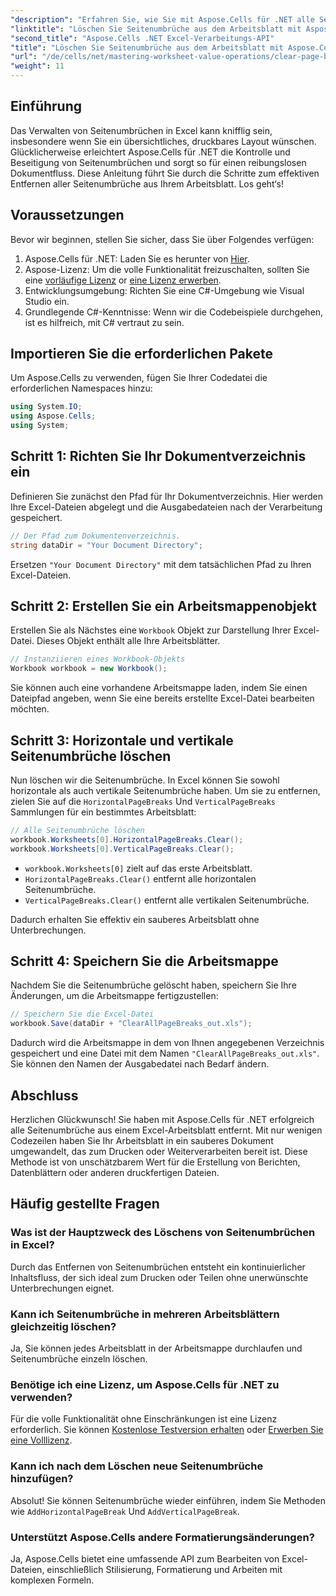```yaml
---
"description": "Erfahren Sie, wie Sie mit Aspose.Cells für .NET alle Seitenumbrüche in Ihren Excel-Arbeitsblättern effektiv löschen. Diese Schritt-für-Schritt-Anleitung vereinfacht den Vorgang."
"linktitle": "Löschen Sie Seitenumbrüche aus dem Arbeitsblatt mit Aspose.Cells"
"second_title": "Aspose.Cells .NET Excel-Verarbeitungs-API"
"title": "Löschen Sie Seitenumbrüche aus dem Arbeitsblatt mit Aspose.Cells"
"url": "/de/cells/net/mastering-worksheet-value-operations/clear-page-breaks/"
"weight": 11
---
```


## Einführung

Das Verwalten von Seitenumbrüchen in Excel kann knifflig sein, insbesondere wenn Sie ein übersichtliches, druckbares Layout wünschen. Glücklicherweise erleichtert Aspose.Cells für .NET die Kontrolle und Beseitigung von Seitenumbrüchen und sorgt so für einen reibungslosen Dokumentfluss. Diese Anleitung führt Sie durch die Schritte zum effektiven Entfernen aller Seitenumbrüche aus Ihrem Arbeitsblatt. Los geht‘s!

## Voraussetzungen

Bevor wir beginnen, stellen Sie sicher, dass Sie über Folgendes verfügen:

1. Aspose.Cells für .NET: Laden Sie es herunter von [Hier](https://releases.aspose.com/cells/net/).
2. Aspose-Lizenz: Um die volle Funktionalität freizuschalten, sollten Sie eine [vorläufige Lizenz](https://purchase.aspose.com/tempoderary-license/) or [eine Lizenz erwerben](https://purchase.aspose.com/buy).
3. Entwicklungsumgebung: Richten Sie eine C#-Umgebung wie Visual Studio ein.
4. Grundlegende C#-Kenntnisse: Wenn wir die Codebeispiele durchgehen, ist es hilfreich, mit C# vertraut zu sein.

## Importieren Sie die erforderlichen Pakete

Um Aspose.Cells zu verwenden, fügen Sie Ihrer Codedatei die erforderlichen Namespaces hinzu:

```csharp
using System.IO;
using Aspose.Cells;
using System;
```

## Schritt 1: Richten Sie Ihr Dokumentverzeichnis ein

Definieren Sie zunächst den Pfad für Ihr Dokumentverzeichnis. Hier werden Ihre Excel-Dateien abgelegt und die Ausgabedateien nach der Verarbeitung gespeichert.

```csharp
// Der Pfad zum Dokumentenverzeichnis.
string dataDir = "Your Document Directory";
```

Ersetzen `"Your Document Directory"` mit dem tatsächlichen Pfad zu Ihren Excel-Dateien.

## Schritt 2: Erstellen Sie ein Arbeitsmappenobjekt

Erstellen Sie als Nächstes eine `Workbook` Objekt zur Darstellung Ihrer Excel-Datei. Dieses Objekt enthält alle Ihre Arbeitsblätter.

```csharp
// Instanziieren eines Workbook-Objekts
Workbook workbook = new Workbook();
```

Sie können auch eine vorhandene Arbeitsmappe laden, indem Sie einen Dateipfad angeben, wenn Sie eine bereits erstellte Excel-Datei bearbeiten möchten.

## Schritt 3: Horizontale und vertikale Seitenumbrüche löschen

Nun löschen wir die Seitenumbrüche. In Excel können Sie sowohl horizontale als auch vertikale Seitenumbrüche haben. Um sie zu entfernen, zielen Sie auf die `HorizontalPageBreaks` Und `VerticalPageBreaks` Sammlungen für ein bestimmtes Arbeitsblatt:

```csharp
// Alle Seitenumbrüche löschen
workbook.Worksheets[0].HorizontalPageBreaks.Clear();
workbook.Worksheets[0].VerticalPageBreaks.Clear();
```

- `workbook.Worksheets[0]` zielt auf das erste Arbeitsblatt.
- `HorizontalPageBreaks.Clear()` entfernt alle horizontalen Seitenumbrüche.
- `VerticalPageBreaks.Clear()` entfernt alle vertikalen Seitenumbrüche.

Dadurch erhalten Sie effektiv ein sauberes Arbeitsblatt ohne Unterbrechungen.

## Schritt 4: Speichern Sie die Arbeitsmappe

Nachdem Sie die Seitenumbrüche gelöscht haben, speichern Sie Ihre Änderungen, um die Arbeitsmappe fertigzustellen:

```csharp
// Speichern Sie die Excel-Datei
workbook.Save(dataDir + "ClearAllPageBreaks_out.xls");
```

Dadurch wird die Arbeitsmappe in dem von Ihnen angegebenen Verzeichnis gespeichert und eine Datei mit dem Namen `"ClearAllPageBreaks_out.xls"`. Sie können den Namen der Ausgabedatei nach Bedarf ändern.

## Abschluss

Herzlichen Glückwunsch! Sie haben mit Aspose.Cells für .NET erfolgreich alle Seitenumbrüche aus einem Excel-Arbeitsblatt entfernt. Mit nur wenigen Codezeilen haben Sie Ihr Arbeitsblatt in ein sauberes Dokument umgewandelt, das zum Drucken oder Weiterverarbeiten bereit ist. Diese Methode ist von unschätzbarem Wert für die Erstellung von Berichten, Datenblättern oder anderen druckfertigen Dateien.

## Häufig gestellte Fragen

### Was ist der Hauptzweck des Löschens von Seitenumbrüchen in Excel?  
Durch das Entfernen von Seitenumbrüchen entsteht ein kontinuierlicher Inhaltsfluss, der sich ideal zum Drucken oder Teilen ohne unerwünschte Unterbrechungen eignet.

### Kann ich Seitenumbrüche in mehreren Arbeitsblättern gleichzeitig löschen?  
Ja, Sie können jedes Arbeitsblatt in der Arbeitsmappe durchlaufen und Seitenumbrüche einzeln löschen.

### Benötige ich eine Lizenz, um Aspose.Cells für .NET zu verwenden?  
Für die volle Funktionalität ohne Einschränkungen ist eine Lizenz erforderlich. Sie können [Kostenlose Testversion erhalten](https://releases.aspose.com/) oder [Erwerben Sie eine Volllizenz](https://purchase.aspose.com/buy).

### Kann ich nach dem Löschen neue Seitenumbrüche hinzufügen?  
Absolut! Sie können Seitenumbrüche wieder einführen, indem Sie Methoden wie `AddHorizontalPageBreak` Und `AddVerticalPageBreak`.

### Unterstützt Aspose.Cells andere Formatierungsänderungen?  
Ja, Aspose.Cells bietet eine umfassende API zum Bearbeiten von Excel-Dateien, einschließlich Stilisierung, Formatierung und Arbeiten mit komplexen Formeln.